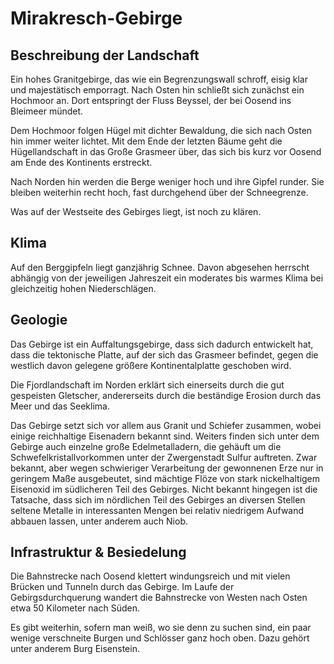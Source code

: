 # Mirakresch-Gebirge
## Beschreibung der Landschaft
Ein hohes Granitgebirge, das wie ein Begrenzungswall schroff, eisig klar und majestätisch emporragt.
Nach Osten hin schließt sich zunächst ein Hochmoor an. 
Dort entspringt der Fluss Beyssel, der bei Oosend ins Bleimeer mündet.

Dem Hochmoor folgen Hügel mit dichter Bewaldung, die sich nach Osten hin immer weiter lichtet. 
Mit dem Ende der letzten Bäume geht die Hügellandschaft in das Große Grasmeer über, das sich bis kurz vor Oosend am Ende des Kontinents erstreckt.

Nach Norden hin werden die Berge weniger hoch und ihre Gipfel runder. Sie bleiben weiterhin recht hoch, fast durchgehend über der Schneegrenze.

Was auf der Westseite des Gebirges liegt, ist noch zu klären.

## Klima
Auf den Berggipfeln liegt ganzjährig Schnee. Davon abgesehen herrscht abhängig von der jeweiligen Jahreszeit ein moderates bis warmes Klima bei gleichzeitig hohen Niederschlägen.

## Geologie
Das Gebirge ist ein Auffaltungsgebirge, dass sich dadurch entwickelt hat, dass die tektonische Platte, auf der sich das Grasmeer befindet, gegen die westlich davon gelegene größere Kontinentalplatte geschoben wird.

Die Fjordlandschaft im Norden erklärt sich einerseits durch die gut gespeisten Gletscher, andererseits durch die beständige Erosion durch das Meer und das Seeklima.

Das Gebirge setzt sich vor allem aus Granit und Schiefer zusammen, wobei einige reichhaltige Eisenadern bekannt sind. 
Weiters finden sich unter dem Gebirge auch einzelne große Edelmetalladern, die gehäuft um die Schwefelkristallvorkommen unter der Zwergenstadt Sulfur auftreten. 
Zwar bekannt, aber wegen schwieriger Verarbeitung der gewonnenen Erze nur in geringem Maße ausgebeutet, sind mächtige Flöze von stark nickelhaltigem Eisenoxid im südlicheren Teil des Gebirges. 
Nicht bekannt hingegen ist die Tatsache, dass sich im nördlichen Teil des Gebirges an diversen Stellen seltene Metalle in interessanten Mengen bei relativ niedrigem Aufwand abbauen lassen, unter anderem auch Niob.

## Infrastruktur & Besiedelung
Die Bahnstrecke nach Oosend klettert windungsreich und mit vielen Brücken und Tunneln durch das Gebirge. 
Im Laufe der Gebirgsdurchquerung wandert die Bahnstrecke von Westen nach Osten etwa 50 Kilometer nach Süden.

Es gibt weiterhin, sofern man weiß, wo sie denn zu suchen sind, ein paar wenige verschneite Burgen und Schlösser ganz hoch oben. 
Dazu gehört unter anderem Burg Eisenstein.
